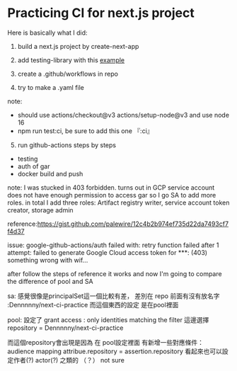 # Practicing CI for next.js project

Here is basically what I did:

1. build a next.js project by create-next-app 

2. add testing-library with this [example](https://github.com/vercel/next.js/tree/canary/examples/with-jest)

3. create a .github/workflows in repo

4. try to make a .yaml file 

note: 
  - should use actions/checkout@v3 actions/setup-node@v3 and use node 16
  - npm run test:ci, be sure to add this one 『:ci』



5. run github-actions steps by steps
  - testing
  - auth of gar
  - docker build and push

note:
  I was stucked in 403 forbidden. turns out in GCP service account does not have enough permission to access gar
  so I go SA to add more roles. 
  in total I add three roles: Artifact registry writer, service account token creator, storage admin
  

reference:https://gist.github.com/palewire/12c4b2b974ef735d22da7493cf7f4d37



issue:
google-github-actions/auth failed with: retry function failed after 1 attempt: failed to generate Google Cloud access token for ***: (403)
something wrong with wif...

after follow the steps of reference
it works
and now I'm going to compare the difference 
of pool and SA


sa: 
感覺很像是principalSet這一個比較有差， 差別在 repo 前面有沒有放名字 :Dennnnny/next-ci-practice
而這個東西的設定 是在pool裡面

pool:
設定了 grant access : only identities matching the filter
這邊選擇 repository = Dennnnny/next-ci-practice

而這個repository會出現是因為 在 pool設定裡面
有新增一些對應條件：audience mapping
attribue.repository = assertion.repository
看起來也可以設定作者(?) actor(?) 之類的 （？） not sure 



